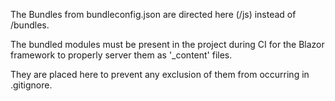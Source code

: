 ﻿The Bundles from bundleconfig.json are directed here (/js) instead of /bundles.

The bundled modules must be present in the project during CI for the Blazor framework to properly server them as '_content' files.

They are placed here to prevent any exclusion of them from occurring in .gitignore.
